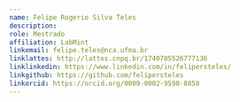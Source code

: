 ```yaml
---
name: Felipe Rogerio Silva Teles
description:
role: Mestrado
affiliation: LabMint
linkemail: felipe.teles@nca.ufma.br
linklattes: http://lattes.cnpq.br/1740705526777136
linklinkedin: https://www.linkedin.com/in/felipersteles/
linkgithub: https://github.com/felipersteles
linkorcid: https://orcid.org/0009-0002-9598-8850
---
```


